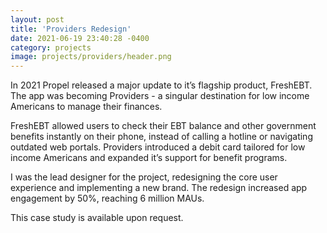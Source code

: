 ```yaml
---
layout: post
title: 'Providers Redesign'
date: 2021-06-19 23:40:28 -0400
category: projects
image: projects/providers/header.png
---
```


In 2021 Propel released a major update to it’s flagship product, FreshEBT. The app was becoming Providers - a singular destination for low income Americans to manage their finances.

FreshEBT allowed users to check their EBT balance and other government benefits instantly on their phone, instead of calling a hotline or navigating outdated web portals. Providers introduced a debit card tailored for low income Americans and expanded it’s support for benefit programs.

I was the lead designer for the project, redesigning the core user experience and implementing a new brand. The redesign increased app engagement by 50%, reaching 6 million MAUs.

This case study is available upon request.
